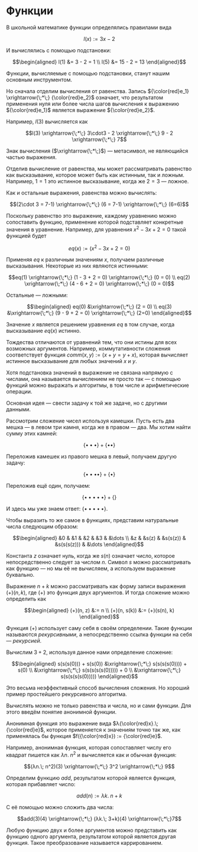 # Функции

В школьной математике функции определялись правилами вида

$$l(x) := 3x - 2$$

И вычислялись с помощью подстановки:

$$\begin{aligned}
l(1) &= 3 - 2 = 1 \\
l(5) &= 15 - 2 = 13
\end{aligned}$$

Функции, вычисляемые с помощью подстановки, станут нашим основным инструментом.

Но сначала отделим вычисления от равенства.
Запись ${\color{red}e_1} \xrightarrow{\;*\;} {\color{red}e_2}$ означает, что результатом применения нуля или более числа шагов вычисления к выражению ${\color{red}e_1}$ является выражение ${\color{red}e_2}$.

Например, $l(3)$ вычисляется как

$$l(3) \xrightarrow{\;*\;} 3\cdot3 - 2 \xrightarrow{\;*\;} 9 - 2 \xrightarrow{\;*\;} 7$$

Знак вычисления ($\xrightarrow{\;*\;}$) — метасимвол, не являющийся частью выражения.

Отделив вычисление от равенства, мы может рассматривать равенство как высказывание, которое может быть как истинным, так и ложным. Например, $1=1$ это истинное высказывание, когда же $2=3$ — ложное.

Как и остальные выражения, равенства можно вычислять:

$$(2\cdot 3 = 7-1) \xrightarrow{\;*\;} (6 = 7-1) \xrightarrow{\;*\;} (6=6)$$

Поскольку равенство это выражение, каждому уравнению можно сопоставить функцию, применение которой подставляет конкретные значения в уравнение. Например, для уравнения $x^2 - 3x + 2 = 0$ такой функцией будет

$$eq(x) := (x^2 - 3x + 2 = 0)$$

Применяя $eq$ к различным значениям $x$, получаем различные высказывания. Некоторые из них являются истинными:

$$eq(1) \xrightarrow{\;*\;} (1 - 3 + 2 = 0) \xrightarrow{\;*\;} (0 = 0) \\
eq(2) \xrightarrow{\;*\;} (4 - 6 + 2 = 0) \xrightarrow{\;*\;} (0 = 0)$$

Остальные — ложными:

$$\begin{aligned}
eq(0) &\xrightarrow{\;*\;} (2 = 0) \\
eq(3) &\xrightarrow{\;*\;} (9 - 9 + 2 = 0) \xrightarrow{\;*\;} (2=0)
\end{aligned}$$

Значение $x$ является решением уравнения $eq$ в том случае, когда высказывание $eq(x)$ истинно.

Тождества отличаются от уравнений тем, что они истины для всех возможных аргументов. Например, коммутативности сложения соответствует функция $comm(x,y) := (x+y = y+x)$, которая вычисляет истинное высказывание для любых значений $x$ и $y$.

Хотя подстановка значений в выражение не связана напрямую с числами, она называется вычислением не просто так — с помощью функций можно выражать и алгоритмы, в том числе и арифметические операции.

Основная идея — свести задачу к той же задаче, но с другими данными.

Рассмотрим сложение чисел используя камешки. Пусть есть два мешка — в левом три камня, когда же в правом — два. Мы хотим найти сумму этих камней:

$$\{\bullet{\bullet}\bullet\} + \{\bullet\bullet\}$$

Переложив камешек из правого мешка в левый, получаем другую задачу:

$$\{\bullet{\bullet}{\bullet}\bullet\} + \{\bullet\}$$

Переложив ещё один, получаем:

$$\{\bullet{\bullet}{\bullet}{\bullet}\bullet\} + \{\}$$

И здесь мы уже знаем ответ: $\{\bullet{\bullet}{\bullet}{\bullet}\bullet\}$.

Чтобы выразить то же самое в функциях, представим натуральные числа следующим образом:

$$\begin{aligned}
&0 & &1 & &2 & &3 & &\dots \\
&z & &s(z) & &s(s(z)) & &s(s(s(z))) & &\dots
\end{aligned}$$

Константа $z$ означает нуль, когда же $s(n)$ означает число, которое непосредственно следует за числом $n$. Символ $s$ можно рассматривать как функцию — но мы её не вычисляем, а используем выражение буквально.

Выражение $n + k$ можно рассматривать как форму записи выражения $(+)(n, k)$, где $(+)$ это функция двух аргументов. И тогда сложение можно определить как

$$\begin{aligned}
(+)(n, z)  &:= n \\
(+)(n, s(k))  &:= (+)(s(n), k)
\end{aligned}$$

Функция $(+)$ использует саму себя в своём определении. Такие функции называются *рекурсивными*, а непосредственно ссылка функции на себя — *рекурсией*.

Вычислим $3+2$, используя данное нами определение сложение:

$$\begin{aligned}
    s(s(s(0)))   + s(s(0)) &\xrightarrow{\;*\;}  s(s(s(s(0))))  +   s(0) \\
  &\xrightarrow{\;*\;} s(s(s(s(s(0))))) +     0 \\
  &\xrightarrow{\;*\;} s(s(s(s(s(0)))))
\end{aligned}$$

Это весьма неэффективный способ вычисления сложения. Но хороший пример простейшего рекурсивного алгоритма.

Вычислять можно не только равенства и числа, но и сами функции. Для этого введём понятие анонимной функции.

Анонимная функция это выражение вида $λ{\color{red}x}.\; {\color{red}e}$, которое применяется к значениям точно так же, как применялась бы функция $f({\color{red}x}) := {\color{red}e}$.

Например, анонимная функция, которая сопоставляет числу его квадрат пишется как $λn.\; n^2$ и вычисляется как и обычная функция:

$$(λn.\; n^2)(3) \xrightarrow{\;*\;} 3^2 \xrightarrow{\;*\;} 9$$

Определим функцию $add$, результатом которой является функция, которая прибавляет число:

$$add(n) := λk.\;n+k$$

С её помощью можно сложить два числа:

$$add(3)(4) \xrightarrow{\;*\;} (λk.\; 3+k)(4) \xrightarrow{\;*\;}7$$

Любую функцию двух и более аргументов можно представить как функцию одного аргумента, результатом которой является другая функция. Такое преобразование называется каррированием.
